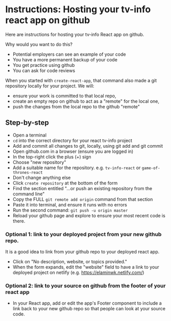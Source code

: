# Instructions: Hosting your tv-info react app on github

Here are instructions for hosting your tv-info React app on github.  

Why would you want to do this? 
* Potential employers can see an example of your code
* You have a more permanent backup of your code
* You get practice using github
* You can ask for code reviews

When you started with `create-react-app`, that command also made a git repository locally for your project.
We will:
* ensure your work is committed to that local repo, 
* create an empty repo on github to act as a "remote" for the local one, 
* push the changes from the local repo to the github "remote"

## Step-by-step

* Open a terminal
* `cd` into the correct directory for your react tv-info project
* Add and commit all changes to git, locally, using git add and git commit
* Open github.com in a browser (ensure you are logged in)
* In the top-right click the plus (+) sign
* Choose "new repository"
* Add a suitable name for the repository. e.g. `tv-info-react` or `game-of-thrones-react`
* Don't change anything else
* Click `create repository` at the bottom of the form
* Find the section entitled "...or push an existing repository from the command line"
* Copy the FULL `git remote add origin` command from that section
* Paste it into terminal, and ensure it runs with no errors
* Run the second command: `git push -u origin master`
* Reload your github page and explore to ensure your most recent code is there.

### Optional 1: link to your deployed project from your new github repo.

It is a good idea to link from your github repo to your deployed react app.
* Click on "No description, website, or topics provided."
* When the form expands, edit the "website" field to have a link to your deployed project on netlify (e.g. https://elaminwk.netlify.com/)

### Optional 2: link to your source on github from the footer of your react app

* In your React app, add or edit the app's Footer component to include a link back to your new github repo so that people can look at your source code.

